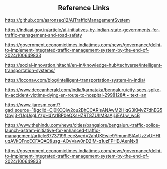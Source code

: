 <h2 align="center">
  Reference Links
</h2>

https://github.com/aaronseq12/AITrafficManagementSystem

https://indiaai.gov.in/article/ai-initiatives-by-indian-state-governments-for-traffic-management-and-road-safety

https://government.economictimes.indiatimes.com/news/governance/delhi-to-implement-integrated-traffic-management-system-by-the-end-of-2024/100649833

https://social-innovation.hitachi/en-in/knowledge-hub/techverse/intelligent-transportation-systems/

https://loconav.com/blog/intelligent-transportation-system-in-india/

https://www.deccanherald.com/india/karnataka/bengaluru/city-sees-spike-in-accident-victims-dying-en-route-to-hospital-2998128#:~:text=an

https://www.ijaresm.com/?gad_source=1&gclid=Cj0KCQjw2ou2BhCCARIsANAwM2HlqG3KMvZ7dhEG5Obyj3-fUqUsgLYzpHdYa1BP0eQXsHZRT8ZUhM8aAjLjEALw_wcB

https://www.thehindu.com/news/cities/bangalore/bengaluru-traffic-police-launch-astram-initiative-for-enhanced-traffic-management/article67737199.ece&ved=2ahUKEwie9YmumISIAxUzZvUHHfuqAVkQFnoECFAQAQ&usg=AOvVaw0nD2IM-q1uzFPHEJAenNx8

https://government.economictimes.indiatimes.com/news/governance/delhi-to-implement-integrated-traffic-management-system-by-the-end-of-2024/100649833
